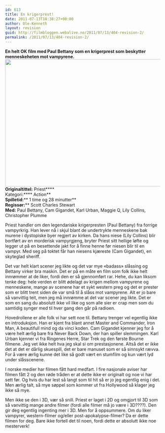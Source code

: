 ```yaml
---
id: 613
title: En krigerprest!
date: 2011-07-13T18:38:27+00:00
author: Ole-Kenneth
layout: revision
guid: http://filmbloggen.webalive.no/2011/07/13/404-revision-2/
permalink: /2011/07/13/404-revision-2/
---
```

****En helt OK film med Paul Bettany som en krigerprest som beskytter menneskeheten mot vampyrene.  
[<img class="alignnone size-large wp-image-397" title="priest" src="http://filmbloggen.webalive.no/files/2011/06/priest-1024x682.jpg" alt="" width="620" height="412" />](http://filmbloggen.webalive.no/files/2011/06/priest.jpg)  
Originaltittel:**** Priest****  
Kategori:**** Action**  
**Spilletid:**** 1 time og 28 minutter**  
**Regissør:**** Scott Charles Stewart  
**Med:** Paul Bettany, Cam Gigandet, Karl Urban, Maggie Q, Lily Collins, Christopher Plumme

Priest handler om den legendariske krigerpresten (Paul Bettany) fra forrige vampyrkrig. Han lever nå i skjul blant de undertrykte menneskene bak murene i dystopiske byer regjert av kirken. Da hans niese (Lily Collins) blir bortført av en morderisk vampyrgjeng, bryter Priest sitt hellige løfte og legger ut på en besettende jakt for å finne henne før niesen blir til en vampyr. Med seg på toktet får han niesens kjæreste (Cam Gigandet), en skyteglad sheriff.

Det var helt klart scener jeg likte og det var mye &laquo;badass&raquo; slåssing og Bettany virker bra maskin. Det er på en måte en film som folk ikke helt innrømmer at de liker, fordi den er så gjennomført rar. Hehe, du kan liksom tenke deg: hele verden er blitt ødelagt av krigen mellom vampyrene og menneskene, mange av scenene har et sykt western preg og det er prester som er blitt trent siden de var små til å slåss mot vampyrene. Alt er jo bare så vanvittig teit, men jeg må innrømme at det var scener jeg likte. Det er som en sang du absolutt ikke vil like og som alle sier er crap men som du samtidig synger med til hver gang den går på radioen.

Hovedrollene er alle folk vi har sett noe til. Bettany trenger vel egentlig ikke en introduksjon. Han er kjent fra blant annet Master and Commander, Iron Man, A beautifull mind og da vinci koden. Cam Gigandet kjenner jeg for å være helt ærlig bare fra Never Back Down, der han spiller slemmingen. Karl Urban kjenner vi fra Ringenes Herre, Star Trek og den første Bourne filmene. Jeg vet ikke helt hva jeg skal si om prestasjonene. Altså det er ikke det at det er dårlig skuespill, det er bare manuset som er så sinnsykt rævva. For å være ærlig kunne det like så godt vært en stumfilm og kun vært lyd under slåsscenene.

I norske medier har filmen fått hard medfart. I fire nasjonale aviser har filmen fått 2 og den røde tråden er at dette ikke er originalt og noe vi har sett før. Og hvis du har lest så langt som til hit så er jo jeg egentlig enig i det. Men ærlig talt, så mye søppel som kommer ut fra Hollywood så klager jeg ikke så mye.

Men ikke se den i 3D, vær så snill. Priest er laget i 2D og omgjort til 3D som så vanvittig mange andre filmer (fordi alle filmer må jo være i 3D????). Den gir deg egentlig ingenting mer i 3D. Men for å oppsummere. Om du liker vampyrer, western-filmer og/eller post-apokalypse-filmer? Da er dette filmen for deg. Bare ikke fortell det til noen, fordi dette er absolutt ikke noe mesterverk!